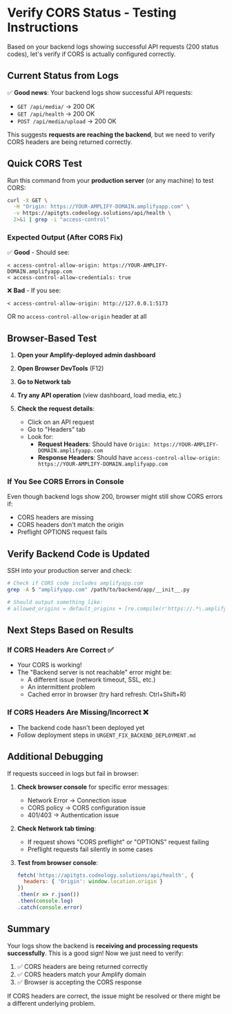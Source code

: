 # Verify CORS Status - Testing Instructions

Based on your backend logs showing successful API requests (200 status codes), let's verify if CORS is actually configured correctly.

## Current Status from Logs

✅ **Good news**: Your backend logs show successful API requests:
- `GET /api/media/` → 200 OK
- `GET /api/health` → 200 OK  
- `POST /api/media/upload` → 200 OK

This suggests **requests are reaching the backend**, but we need to verify CORS headers are being returned correctly.

## Quick CORS Test

Run this command from your **production server** (or any machine) to test CORS:

```bash
curl -X GET \
  -H "Origin: https://YOUR-AMPLIFY-DOMAIN.amplifyapp.com" \
  -v https://apitgts.codeology.solutions/api/health \
  2>&1 | grep -i "access-control"
```

### Expected Output (After CORS Fix)

✅ **Good** - Should see:
```
< access-control-allow-origin: https://YOUR-AMPLIFY-DOMAIN.amplifyapp.com
< access-control-allow-credentials: true
```

❌ **Bad** - If you see:
```
< access-control-allow-origin: http://127.0.0.1:5173
```
OR no `access-control-allow-origin` header at all

## Browser-Based Test

1. **Open your Amplify-deployed admin dashboard**

2. **Open Browser DevTools** (F12)

3. **Go to Network tab**

4. **Try any API operation** (view dashboard, load media, etc.)

5. **Check the request details**:
   - Click on an API request
   - Go to "Headers" tab
   - Look for:
     - **Request Headers**: Should have `Origin: https://YOUR-AMPLIFY-DOMAIN.amplifyapp.com`
     - **Response Headers**: Should have `access-control-allow-origin: https://YOUR-AMPLIFY-DOMAIN.amplifyapp.com`

### If You See CORS Errors in Console

Even though backend logs show 200, browser might still show CORS errors if:
- CORS headers are missing
- CORS headers don't match the origin
- Preflight OPTIONS request fails

## Verify Backend Code is Updated

SSH into your production server and check:

```bash
# Check if CORS code includes amplifyapp.com
grep -A 5 "amplifyapp.com" /path/to/backend/app/__init__.py

# Should output something like:
# allowed_origins = default_origins + [re.compile(r'https://.*\.amplifyapp\.com')]
```

## Next Steps Based on Results

### If CORS Headers Are Correct ✅
- Your CORS is working!
- The "Backend server is not reachable" error might be:
  - A different issue (network timeout, SSL, etc.)
  - An intermittent problem
  - Cached error in browser (try hard refresh: Ctrl+Shift+R)

### If CORS Headers Are Missing/Incorrect ❌
- The backend code hasn't been deployed yet
- Follow deployment steps in `URGENT_FIX_BACKEND_DEPLOYMENT.md`

## Additional Debugging

If requests succeed in logs but fail in browser:

1. **Check browser console** for specific error messages:
   - Network Error → Connection issue
   - CORS policy → CORS configuration issue
   - 401/403 → Authentication issue

2. **Check Network tab timing**:
   - If request shows "CORS preflight" or "OPTIONS" request failing
   - Preflight requests fail silently in some cases

3. **Test from browser console**:
   ```javascript
   fetch('https://apitgts.codeology.solutions/api/health', {
     headers: { 'Origin': window.location.origin }
   })
   .then(r => r.json())
   .then(console.log)
   .catch(console.error)
   ```

## Summary

Your logs show the backend is **receiving and processing requests successfully**. This is a good sign! Now we just need to verify:
1. ✅ CORS headers are being returned correctly
2. ✅ CORS headers match your Amplify domain
3. ✅ Browser is accepting the CORS response

If CORS headers are correct, the issue might be resolved or there might be a different underlying problem.

